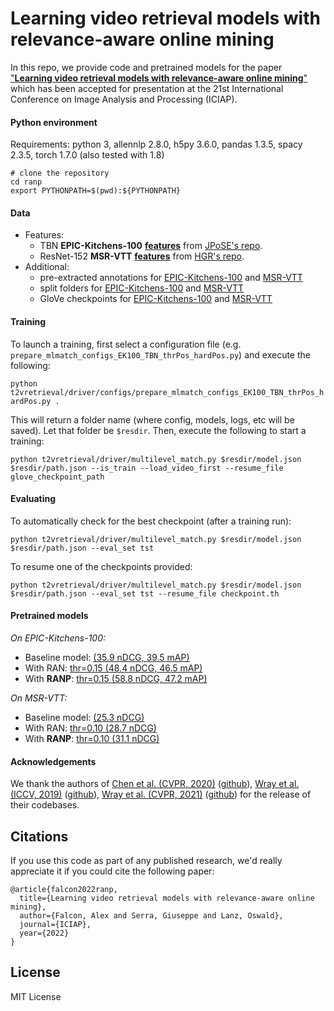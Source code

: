 # Learning video retrieval models with relevance-aware online mining
In this repo, we provide code and pretrained models for the paper ["**Learning video retrieval models with relevance-aware online mining**"](https://arxiv.org/abs/2203.08688) which has been accepted for presentation at the 21st International Conference on Image Analysis and Processing (ICIAP).

#### Python environment
Requirements: python 3, allennlp 2.8.0, h5py 3.6.0, pandas 1.3.5, spacy 2.3.5, torch 1.7.0 (also tested with 1.8)
```
# clone the repository
cd ranp
export PYTHONPATH=$(pwd):${PYTHONPATH}
```

#### Data
- Features: 
    - TBN **EPIC-Kitchens-100** [**features**]() from [JPoSE's repo](https://github.com/mwray/Joint-Part-of-Speech-Embeddings). 
    - ResNet-152 **MSR-VTT** [**features**](https://drive.google.com/file/d/1MrViy6BPGG0xFiss0dxLmmSscYB1N-CY/view?usp=sharing) from [HGR's repo](https://github.com/cshizhe/hgr_v2t).
- Additional:
    - pre-extracted annotations for [EPIC-Kitchens-100](https://drive.google.com/file/d/1sZmbyAiOmclYSP0CZk6WRhOHqEMEF4Ej/view?usp=sharing) and [MSR-VTT](https://drive.google.com/file/d/19tahPCjOEQmfdU250qdJYufj5lGDNVm4/view?usp=sharing)
    - split folders for [EPIC-Kitchens-100](https://drive.google.com/file/d/1eYxzyCb2Jl0oeHP_y2awZhTTNz5th7X2/view?usp=sharing) and [MSR-VTT](https://drive.google.com/file/d/14CQ_6o9WN-bsl0Zx6CkCb1i3Jovj6bgi/view?usp=sharing)
    - GloVe checkpoints for [EPIC-Kitchens-100](https://drive.google.com/file/d/1q7viOUp_kByPc3-y8PIZw1A7BZcLdtAD/view?usp=sharing) and [MSR-VTT](https://drive.google.com/file/d/1UNiU-J_cRrnU1yRfRj6I7QeWwdHOvIPX/view?usp=sharing)

#### Training
To launch a training, first select a configuration file (e.g. ``prepare_mlmatch_configs_EK100_TBN_thrPos_hardPos.py``) and execute the following:

``python t2vretrieval/driver/configs/prepare_mlmatch_configs_EK100_TBN_thrPos_hardPos.py .``

This will return a folder name (where config, models, logs, etc will be saved). Let that folder be ``$resdir``. Then, execute the following to start a training:

``python t2vretrieval/driver/multilevel_match.py $resdir/model.json $resdir/path.json --is_train --load_video_first --resume_file glove_checkpoint_path``

#### Evaluating
To automatically check for the best checkpoint (after a training run):

``python t2vretrieval/driver/multilevel_match.py $resdir/model.json $resdir/path.json --eval_set tst``

To resume one of the checkpoints provided:

``python t2vretrieval/driver/multilevel_match.py $resdir/model.json $resdir/path.json --eval_set tst --resume_file checkpoint.th``

#### Pretrained models
*On EPIC-Kitchens-100:*
- Baseline model: [(35.9 nDCG, 39.5 mAP)](https://drive.google.com/file/d/1uIiUVQhrfI3GBXmNpr8jQNNI6NEWPqdU/view?usp=sharing) 
- With RAN: [thr=0.15 (48.4 nDCG, 46.5 mAP)](https://drive.google.com/file/d/1E33_C89waxqIogWJGO3a6q7eMiO_gjO9/view?usp=sharing)
- With **RANP**: [thr=0.15 (58.8 nDCG, 47.2 mAP)](https://drive.google.com/file/d/1TrT38HclugJ_l49tvfr0AbW0Pg5wrSMF/view?usp=sharing)

*On MSR-VTT:*
- Baseline model: [(25.3 nDCG)](https://drive.google.com/file/d/1gUzgtU1GTVPM6rZJO51YcTJqZXzkBFVO/view?usp=sharing) 
- With RAN: [thr=0.10 (28.7 nDCG)](https://drive.google.com/file/d/1_SKJ7K49AocmJ-IQbDlvwgI3q-jCzK0o/view?usp=sharing)
- With **RANP**: [thr=0.10 (31.1 nDCG)](https://drive.google.com/file/d/1A09yEM0PO49N_1XFdnMdzFE57k54Lz70/view?usp=sharing)

#### Acknowledgements
We thank the authors of 
 [Chen et al. (CVPR, 2020)](https://arxiv.org/abs/2003.00392) ([github](https://github.com/cshizhe/hgr_v2t)),
 [Wray et al. (ICCV, 2019)](https://openaccess.thecvf.com/content_ICCV_2019/papers/Wray_Fine-Grained_Action_Retrieval_Through_Multiple_Parts-of-Speech_Embeddings_ICCV_2019_paper.pdf) ([github](https://github.com/mwray/Joint-Part-of-Speech-Embeddings)),
 [Wray et al. (CVPR, 2021)](https://arxiv.org/abs/2103.10095) ([github](https://github.com/mwray/Semantic-Video-Retrieval))
 for the release of their codebases. 

## Citations
If you use this code as part of any published research, we'd really appreciate it if you could cite the following paper:
```text
@article{falcon2022ranp,
  title={Learning video retrieval models with relevance-aware online mining},
  author={Falcon, Alex and Serra, Giuseppe and Lanz, Oswald},
  journal={ICIAP},
  year={2022}
}
```

## License

MIT License
